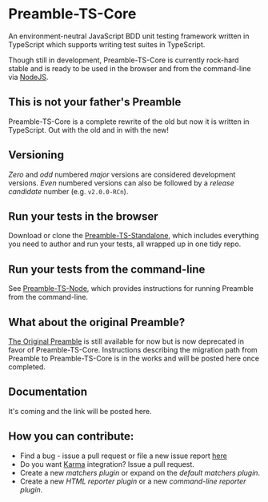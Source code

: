 # Preamble-TS-Core
An environment-neutral JavaScript BDD unit testing framework written in TypeScript which supports writing test suites in TypeScript.

Though still in development, Preamble-TS-Core is currently rock-hard stable and is ready to be used in the browser and from the command-line via [NodeJS](https://nodejs.org).

## This is not your father's Preamble
Preamble-TS-Core is a complete rewrite of the old but now it is written in TypeScript. Out with the old and in with the new!

## Versioning
_Zero_ and _odd_ numbered _major_ versions are considered development versions. _Even_ numbered versions can also be followed by a _release candidate_ number (e.g. `v2.0.0-RCn`).

## Run your tests in the browser
Download or clone the [Preamble-TS-Standalone](https://github.com/Preamble-BDD/standalone), which includes everything you need to author and run your tests, all wrapped up in one tidy repo.

## Run your tests from the command-line
See [Preamble-TS-Node](https://github.com/Preamble-BDD/node.runner.reporter), which provides instructions for running Preamble from the command-line.

## What about the original Preamble?
 [The Original Preamble](https://github.com/jeffschwartz/preamble)
 is still available for now but is now deprecated in favor of Preamble-TS-Core. Instructions describing the migration path from Preamble to Preamble-TS-Core is in the works and will be posted here once completed.

## Documentation
It's coming and the link will be posted here.

## How you can contribute:
* Find a bug - issue a pull request or file a new issue report [here](https://github.com/Preamble-BDD/preamble.ts.core/issues)
* Do you want [Karma](https://karma-runner.github.io/0.13/index.html) integration? Issue a pull request.
* Create a new _matchers plugin_ or expand on the _default matchers plugin_.
* Create a new _HTML reporter plugin_ or a new _command-line reporter plugin_.
